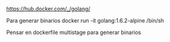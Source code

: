 https://hub.docker.com/_/golang/

Para generar binarios
docker run -it golang:1.6.2-alpine /bin/sh

Pensar en dockerfile multistage para generar binarios
